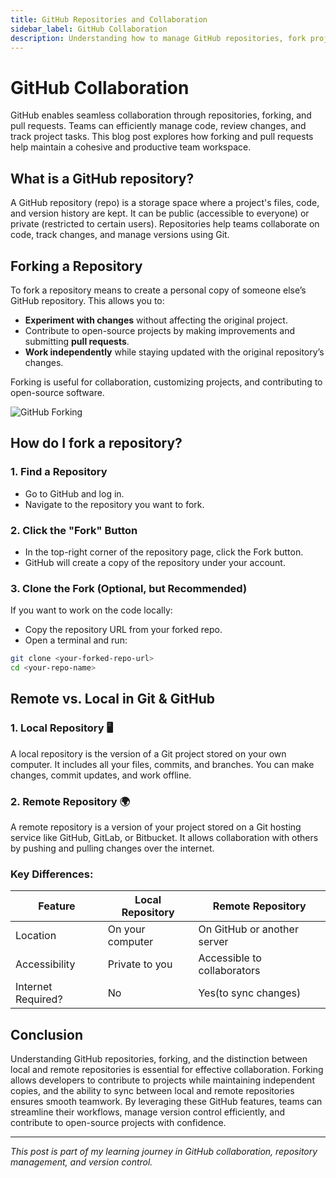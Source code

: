 ```yaml
---
title: GitHub Repositories and Collaboration
sidebar_label: GitHub Collaboration
description: Understanding how to manage GitHub repositories, fork projects and difference between local and remote repositories.
---
```


# GitHub Collaboration

GitHub enables seamless collaboration through repositories, forking, and pull requests. Teams can efficiently manage code, review changes, and track project tasks. This blog post explores how forking and pull requests help maintain a cohesive and productive team workspace.

## What is a GitHub repository?

A GitHub repository (repo) is a storage space where a project's files, code, and version history are kept. It can be public (accessible to everyone) or private (restricted to certain users). Repositories help teams collaborate on code, track changes, and manage versions using Git.

## Forking a Repository

To fork a repository means to create a personal copy of someone else’s GitHub repository. This allows you to:
- **Experiment with changes** without affecting the original project.
- Contribute to open-source projects by making improvements and submitting **pull requests**.
- **Work independently** while staying updated with the original repository’s changes.

Forking is useful for collaboration, customizing projects, and contributing to open-source software. 

![GitHub Forking](/img/fork.png)

## How do I fork a repository?

### 1. Find a Repository
- Go to GitHub and log in.
- Navigate to the repository you want to fork.

### 2. Click the "Fork" Button
- In the top-right corner of the repository page, click the Fork button.
- GitHub will create a copy of the repository under your account.

### 3. Clone the Fork (Optional, but Recommended)
If you want to work on the code locally:

- Copy the repository URL from your forked repo.
- Open a terminal and run:
```bash
git clone <your-forked-repo-url>
cd <your-repo-name>
```

## Remote vs. Local in Git & GitHub

### 1. Local Repository 🖥️
A local repository is the version of a Git project stored on your own computer. It includes all your files, commits, and branches. You can make changes, commit updates, and work offline.

### 2. Remote Repository 🌍
A remote repository is a version of your project stored on a Git hosting service like GitHub, GitLab, or Bitbucket. It allows collaboration with others by pushing and pulling changes over the internet.

### Key Differences:

| Feature           | Local Repository | Remote Repository          |
|-------------------|------------------|----------------------------|
| Location          | On your computer | On GitHub or another server|
| Accessibility     | Private to you   | Accessible to collaborators|
| Internet Required?| No               | Yes(to sync changes)       |

## Conclusion

Understanding GitHub repositories, forking, and the distinction between local and remote repositories is essential for effective collaboration. Forking allows developers to contribute to projects while maintaining independent copies, and the ability to sync between local and remote repositories ensures smooth teamwork. By leveraging these GitHub features, teams can streamline their workflows, manage version control efficiently, and contribute to open-source projects with confidence.  

---

*This post is part of my learning journey in GitHub collaboration, repository management, and version control.*
